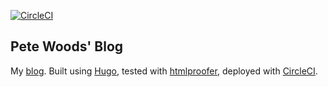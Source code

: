 [![CircleCI](https://circleci.com/gh/pete-woods/pete-woods.com.svg?style=svg)](https://circleci.com/gh/pete-woods/pete-woods.com)

## Pete Woods' Blog
My [blog](https://pete-woods.com). Built using [Hugo](https://gohugo.io/), tested with [htmlproofer](https://github.com/gjtorikian/html-proofer), deployed with [CircleCI](https://circleci.com).
